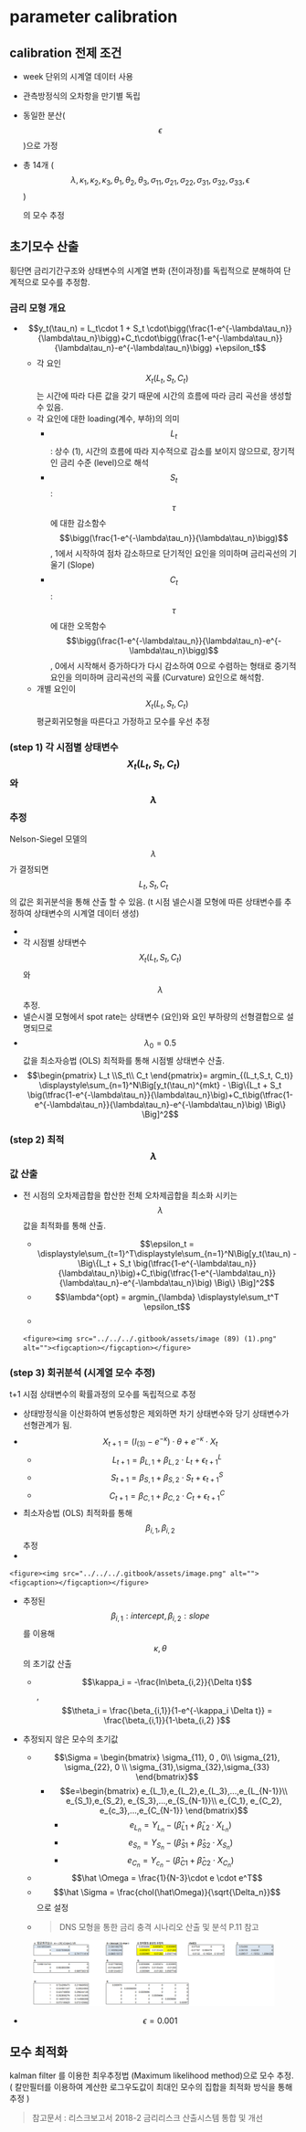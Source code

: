 # parameter calibration

## calibration 전제   조건&#x20;

* week 단위의 시계열 데이터 사용&#x20;
* 관측방정식의 오차항을 만기별 독립
* 동일한 분산($$\epsilon$$)으로 가정
*   &#x20;총 14개   ( $$\lambda, \kappa_1, \kappa_2, \kappa_3, \theta_1, \theta_2, \theta_3,  \sigma_{11}, \sigma_{21}, \sigma_{22}, \sigma_{31}, \sigma_{32}, \sigma_{33}, \epsilon$$ )

    의 모수 추정

## 초기모수 산출

횡단면 금리기간구조와 상태변수의 시계열 변화 (전이과정)를 독립적으로 분해하여 단계적으로 모수를 추정함.&#x20;

### 금리 모형 개요&#x20;

* $$y_t(\tau_n) =  L_t\cdot 1 + S_t \cdot\bigg(\frac{1-e^{-\lambda\tau_n}}{\lambda\tau_n}\bigg)+C_t\cdot\bigg(\frac{1-e^{-\lambda\tau_n}}{\lambda\tau_n}-e^{-\lambda\tau_n}\bigg)  +\epsilon_t$$
  * 각 요인$$X_t (L_t, S_t, C_t)$$ 는 시간에 따라 다른 값을 갖기 때문에 시간의 흐름에 따라 금리 곡선을 생성할 수 있음.&#x20;
  * 각 요인에 대한 loading(계수, 부하)의 의미
    * $$L_t$$ :  상수 (1), 시간의 흐름에 따라 지수적으로 감소를 보이지 않으므로, 장기적인 금리 수준 (level)으로 해석
    * $$S_t$$ : $$\tau$$에 대한 감소함수 $$\bigg(\frac{1-e^{-\lambda\tau_n}}{\lambda\tau_n}\bigg)$$, 1에서 시작하여 점차 감소하므로 단기적인 요인을 의미하며 금리곡선의 기울기 (Slope)
    * $$C_t$$ :  $$\tau$$에 대한 오목함수  $$\bigg(\frac{1-e^{-\lambda\tau_n}}{\lambda\tau_n}-e^{-\lambda\tau_n}\bigg)$$, 0에서 시작해서 증가하다가 다시 감소하여 0으로 수렴하는 형태로 중기적 요인을 의미하며 금리곡선의 곡률 (Curvature) 요인으로 해석함.&#x20;
  * 개별 요인이 $$X_t (L_t, S_t, C_t)$$ 평균회귀모형을 따른다고 가정하고 모수를 우선 추정

### (step 1) 각 시점별 상태변수 $$X_t (L_t, S_t, C_t)$$와 $$\lambda$$ 추정&#x20;

Nelson-Siegel 모델의 $$\lambda$$ 가 결정되면 $$L_t, S_t, C_t$$ 의 값은 회귀분석을 통해 산출 할 수 있음. (t 시점 넬슨시겔 모형에 따른 상태변수를 추정하여 상태변수의 시계열 데이터 생성)

*
* 각 시점별 상태변수 $$X_t (L_t, S_t, C_t)$$와 $$\lambda$$ 추정.&#x20;
* 넬슨시겔 모형에서 spot rate는 상태변수 (요인)와 요인 부하량의 선형결합으로 설명되므로&#x20;
* $$\lambda_0=0.5$$값을 최소자승법 (OLS) 최적화를 통해 시점별 상태변수 산출.
* $$\begin{pmatrix} L_t \\S_t\\ C_t \end{pmatrix}= argmin_{(L_t,S_t, C_t)} \displaystyle\sum_{n=1}^N\Big[y_t(\tau_n)^{mkt} - \Big\{L_t + S_t \big(\tfrac{1-e^{-\lambda\tau_n}}{\lambda\tau_n}\big)+C_t\big(\tfrac{1-e^{-\lambda\tau_n}}{\lambda\tau_n}-e^{-\lambda\tau_n}\big) \Big\} \Big]^2$$

### (step 2) 최적 $$\lambda$$ 값 산출

*   전 시점의 오차제곱합을 합산한 전체 오차제곱합을 최소화 시키는 $$\lambda$$값을 최적화를 통해 산출.&#x20;

    * $$\epsilon_t =   \displaystyle\sum_{t=1}^T\displaystyle\sum_{n=1}^N\Big[y_t(\tau_n) - \Big\{L_t + S_t \big(\tfrac{1-e^{-\lambda\tau_n}}{\lambda\tau_n}\big)+C_t\big(\tfrac{1-e^{-\lambda\tau_n}}{\lambda\tau_n}-e^{-\lambda\tau_n}\big) \Big\} \Big]^2$$
    * $$\lambda^{opt} = argmin_{\lambda} \displaystyle\sum_t^T \epsilon_t$$
    *

        <figure><img src="../../../.gitbook/assets/image (89) (1).png" alt=""><figcaption></figcaption></figure>



### (step 3) 회귀분석 (시계열  모수 추정) &#x20;

t+1 시점 상태변수의 확률과정의 모수를 독립적으로 추정&#x20;

* 상태방정식을 이산화하여 변동성항은 제외하면 차기 상태변수와 당기 상태변수가 선형관계가 됨.&#x20;
* $$X_{t+1} = (I_{(3)}-e^{-\kappa})\cdot\theta + e^{-\kappa}\cdot X_t$$
  * $$L_{t+1} = \beta_{L,1} +\beta_{L,2}\cdot L_t + \epsilon^L_{t+1}$$
  * $$S_{t+1} = \beta_{S,1} +\beta_{S,2}\cdot S_t + \epsilon^S_{t+1}$$
  * $$C_{t+1} = \beta_{C,1} +\beta_{C,2}\cdot C_t + \epsilon^C_{t+1}$$
* 최소자승법 (OLS) 최적화를 통해 $$\beta_{i,1}, \beta_{i,2}$$ 추정&#x20;
*

    <figure><img src="../../../.gitbook/assets/image.png" alt=""><figcaption></figcaption></figure>
* 추정된  $$\beta_{i,1} \textstyle { : intercept}, \beta_{i,2} \textstyle { : slope}$$ 를 이용해 $$\kappa, \theta$$의 초기값 산출&#x20;
  * $$\kappa_i = -\frac{ln\beta_{i,2}}{\Delta t}$$, $$\theta_i = \frac{\beta_{i,1}}{1-e^{-\kappa_i \Delta t}} = \frac{\beta_{i,1}}{1-\beta_{i,2} }$$



* 추정되지 않은 모수의 초기값
  * $$\Sigma = \begin{bmatrix} \sigma_{11}, 0  , 0\\ \sigma_{21}, \sigma_{22}, 0 \\ \sigma_{31},\sigma_{32},\sigma_{33} \end{bmatrix}$$
    * $$e=\begin{bmatrix} e_{L_1},e_{L_2},e_{L_3},...,e_{L_{N-1}}\\ e_{S_1},e_{S_2}, e_{S_3},...,e_{S_{N-1}}\\ e_{C_1}, e_{C_2}, e_{c_3},...,e_{C_{N-1}} \end{bmatrix}$$
      * $$e_{L_n} = Y_{L_n} - (\hat\beta_{L1} + \hat\beta_{L2}\cdot X_{L_n})$$
      * $$e_{S_n} = Y_{S_n} - (\hat\beta_{S1} + \hat\beta_{S2}\cdot X_{S_n})$$
      * $$e_{C_n} = Y_{c_n} - (\hat\beta_{C1} + \hat\beta_{C2}\cdot X_{C_n})$$
  * $$\hat \Omega  = \frac{1}{N-3}\cdot e \cdot e^T$$&#x20;
  * $$\hat \Sigma = \frac{chol(\hat\Omega)}{\sqrt{\Delta_n}}$$ 으로 설정&#x20;
  * > DNS 모형을 통한 금리 충격 시나리오 산출 및 분석 P.11 참고&#x20;

<figure><img src="../../../.gitbook/assets/image (89).png" alt=""><figcaption></figcaption></figure>

* $$\epsilon = 0.001$$

## 모수 최적화&#x20;

kalman filter 를 이용한 최우추정법 (Maximum likelihood method)으로 모수 추정.  ( 칼만필터를 이용하여 계산한 로그우도값이 최대인 모수의 집합을 최적화 방식을 통해 추정 )







> 참고문서 : 리스크보고서 2018-2 금리리스크 산출시스템 통합 및 개선&#x20;
